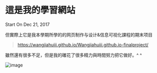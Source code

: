 # 這是我的學習網站

Start On Dec 21, 2017

但實際上它是我本學期所學的的网页制作与设计&信息可视化課程的期末项目
> https://wangjiahuiii.github.io/Wangjiahuiii.github.io-finalproject/

雖然還有很多不足，但是我的確花了很多精力與時間努力把它做好。^ ^

![image](http://imgsrc.baidu.com/forum/pic/item/61855b0fd9f9d72a50b6b7a7dd2a2834369bbb87.jpg)
